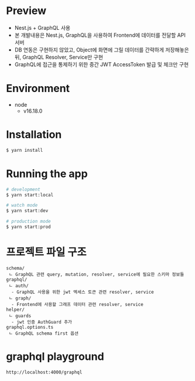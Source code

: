 # Preview
- Nest.js + GraphQL 사용
- 본 개발내용은 Nest.js, GraphQL을 사용하여 Frontend에 데이터를 전달할 API 서버
- DB 연동은 구현하지 않았고, Object에 화면에 그릴 데이터를 간략하게 저장해놓은 뒤, GraphQL Resolver, Service만 구현
- GraphQL에 접근을 통제하기 위한 중간 JWT AccessToken 발급 및 체크만 구현

# Environment
 - node
   - v16.18.0
   
# Installation

```bash
$ yarn install
```

# Running the app

```bash
# development
$ yarn start:local

# watch mode
$ yarn start:dev

# production mode
$ yarn start:prod
```

# 프로젝트 파일 구조
```
schema/
 ㄴ GraphQL 관련 query, mutation, resolver, service에 필요한 스키마 정보들
graphql/
 ㄴ auth/
  - GraphQL 사용을 위한 jwt 엑세스 토큰 관련 resolver, service 
 ㄴ graph/
  - Frontend에 사용할 그래프 데이터 관련 resolver, service
helper/
 ㄴ guards
  - jwt 인증 AuthGuard 추가
graphql.options.ts
 ㄴ GraphQL schema first 옵션
```

# graphql playground
```
http://localhost:4000/graphql
```


